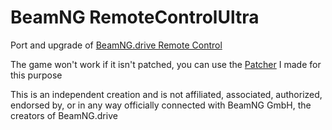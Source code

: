 # BeamNG RemoteControlUltra
Port and upgrade of [BeamNG.drive Remote Control](https://github.com/BeamNG/remotecontrol)  
  
The game won't work if it isn't patched, you can use the [Patcher](https://github.com/BitcoderCZ/BeamNG_RemoteControlPatcher) I made for this purpose  
  
This is an independent creation and is not affiliated, associated, authorized, endorsed by, or in any way officially connected with BeamNG GmbH, the creators of BeamNG.drive  
